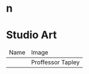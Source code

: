 # n
<html>
  <head>
      <h1>Studio Art</h1>
  </head>
  <body>
      <table>
        <thead>
            <tr>
            <td>Name</td>
            <td>Image</td>
            </tr></thead>
            <tr>
            <td><img pics/QZ/Tapley_Sheldon.jpg/></td>
            <td> Proffessor Tapley</td></tr>   
            </table>
      
  </body>
</html>
